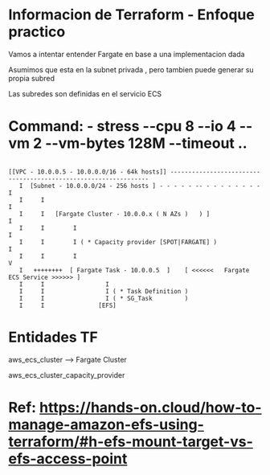 
<!-- Proyecto : # docs-tf -->
# Informacion de Terraform - Enfoque practico
<!-- Nivel 2 -  V0.0.1 - 2022 Ago-->

Vamos a intentar entender Fargate en base a una implementacion dada

Asumimos que esta en la subnet privada , pero tambien puede generar su propia subred

Las subredes son definidas en el servicio ECS

# Command: - stress --cpu 8 --io 4 --vm 2 --vm-bytes 128M --timeout ..

```

[[VPC - 10.0.0.5 - 10.0.0.0/16 - 64k hosts]] ----------------------------------------------------------------
   I  [Subnet - 10.0.0.0/24 - 256 hosts ] - - - - - -- - - - - - - - - I
   I     I                                                             I
   I     I   [Fargate Cluster - 10.0.0.x ( N AZs )   ) ]               I
   I     I        I                                                    I
   I     I        I ( * Capacity provider [SPOT|FARGATE] )             I
   I     I        I                                                    V
   I   ++++++++  [ Fargate Task - 10.0.0.5  ]    [ <<<<<<   Fargate ECS Service >>>>>> ]    
   I     I                 I
   I     I                 I ( * Task Definition )
   I     I                 I ( * SG_Task         )
   I     I               [EFS]
```

# Entidades TF

aws_ecs_cluster --> Fargate Cluster

aws_ecs_cluster_capacity_provider



# Ref: https://hands-on.cloud/how-to-manage-amazon-efs-using-terraform/#h-efs-mount-target-vs-efs-access-point 